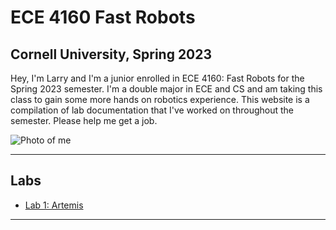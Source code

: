 # ECE 4160 Fast Robots
## Cornell University, Spring 2023

Hey, I'm Larry and I'm a junior enrolled in ECE 4160: Fast Robots for the Spring 2023 semester. I'm a double major in ECE and CS and am taking this class to gain some more hands on robotics experience. This website is a compilation of lab documentation that I've worked on throughout the semester. Please help me get a job.

![Photo of me](./images/Me.png)

***

## Labs

* [Lab 1: Artemis](./lab1.md)

***
